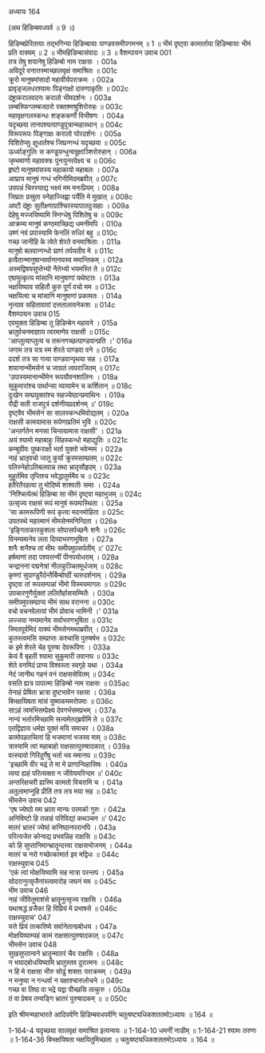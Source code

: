 अध्यायः 164

(अथ हिडिम्बवधपर्व ॥ 9 ॥)

हिडिम्बप्रेरितायाः तद्भगिन्या हिडिम्बायाः पाण्डवसमीपगमनम् ॥ 1 ॥ भीमं दृष्ट्वा कामार्ताया हिडिम्बायाः भीमं प्रति वाक्यम् ॥ 2 ॥ भीमहिडिम्बासंवादः ॥ 3 ॥
वैशम्पायन उवाच 	001  
तत्र तेषु शयानेषु हिडिम्बो नाम राक्षसः ।	001a  
अविदूरे वनात्तस्माच्छालवृक्षं समाश्रितः ॥	001c  
क्रूरो मानुषमांसादो महावीर्यपराक्रमः ।	002a  
प्रावृड्जलधरश्यामः पिङ्गाक्षो दारुणाकृतिः ॥	002c  
दंष्ट्राकरालवदनः करालो भीमदर्शनः ।	003a  
लम्बस्फिग्लम्बजठरो रक्तश्मश्रुशिरोरुहः ॥	003c  
महावृक्षगलस्कन्धः शङ्ककर्णो विभीषणः ।	004a  
यदृच्छया तानपश्यत्पाण्डुपुत्रान्महारथान् ॥	004c  
विरूपरूपः पिङ्गाक्षः करालो घोरदर्शनः ।	005a  
पिशितेप्सुः क्षुधार्तश्च जिघ्रन्गन्धं यदृच्छया ॥	005c  
ऊर्ध्वाङ्गुलिः स कण्डूयन्धुन्वन्रूक्षाञ्शिरोरुहान् ।	006a  
जृम्भमाणो महावक्त्रः पुनःपुनरवेक्ष्य च ॥	006c  
हृष्टो मानुषमांसस्य महाकायो महाबलः ।	007a  
आघ्राय मानुषं गन्धं भगिनीमिदमब्रवीत् ॥	007c  
उपपन्नं चिरस्याद्य भक्ष्यं मम मनःप्रियम् ।	008a  
जिघ्रतः प्रस्रुता स्नेहाज्जिह्वा पर्येति मे मुखात् ॥	008c  
अष्टौ दंष्ट्राः सुतीक्ष्णाग्राश्चिरस्यापातदुःसहाः ।	009a  
देहेषु मज्जयिष्यामि स्निग्धेषु पिशितेषु च ॥	009c  
आक्रम्य मानुषं कण्ठमाच्छिद्य धमनीमपि ।	010a  
उष्णं नवं प्रपास्यामि फेनलिं रुधिरं बहु ॥	010c  
गच्छ जानीहि के त्वेते शेरते वनमाश्रिताः ।	011a  
मानुषो बलवान्गन्धो घ्राणं तर्पयतीव मे ॥	011c  
हत्वैतान्मानुषान्सर्वानानयस्व ममान्तिकम् ।	012a  
अस्मद्विषयसुप्तेभ्यो नैतेभ्यो भयमस्ति ते ॥	012c  
एषामुत्कृत्य मांसानि मानुषाणां यथेष्टतः ।	013a  
भक्षयिष्याव सहितौ कुरु पूर्णं वचो मम ॥	013c  
भक्षयित्वा च मांसानि मानुषाणां प्रकामतः ।	014a  
नृत्याव सहितावावां दत्ततालावनेकशः ॥	014c  
वैशम्पायन उवाच 	015  
एवमुक्ता हिडिम्बा तु हिडिम्बेन महावने ।	015a  
भ्रातुर्वचनमाज्ञाय त्वरमाणेव राक्षसी ॥	015c  
\'आप्लुत्याप्लुत्य च तरूनगच्छत्पाण्डवान्प्रति ।\'	016a  
जगाम तत्र यत्र स्म शेरते पाण्डवा वने ॥	016c  
ददर्श तत्र सा गत्वा पाण्डवान्पृथया सह ।	017a  
शयानान्भीमसेनं च जाग्रतं त्वपराजितम् ॥	017c  
\'उपास्यमानान्भीमेन रूपयौवनशालिनः ।	018a  
सुकुमारांश्च पार्थान्सा व्यायामेन च कर्शितान् ॥	018c  
दुःखेन सम्प्रयुक्तांश्च सहज्येष्ठान्प्रमाथिनः ।	019a  
रौद्री सती राजपुत्रं दर्शनीयप्रदर्शनम् ॥\'	019c  
दृष्ट्वैव भीमसेनं सा सालस्कन्धमिवोद्यतम् ।	020a  
राक्षसी कामयामास रूपेणाप्रतिमं भुवि ॥	020c  
\'अन्तर्गतेन मनसा चिन्तयामास राक्षसी\' ।	021a  
अयं श्यामो महाबाहुः सिंहस्कन्धो महाद्युतिः ॥	021c  
कम्बुग्रीवः पुष्कराक्षो भर्ता युक्तो भवेन्मम ।	022a  
नाहं भ्रातृवचो जातु कुर्यां क्रूरमसाम्प्रतम् ॥	022c  
पतिस्नेहोऽतिबलवान्न तथा भ्रातृसौहृदम् ।	023a  
मुहूर्तमिव तृप्तिश्च भवेद्धातुर्ममैव च ॥	023c  
हतैरेतैरहत्वा तु मोदिष्ये शाश्वतीः समाः ।	024a  
\'निश्चित्येत्थं हिडिम्बा सा भीमं दृष्ट्वा महाभुजम् ॥	024c  
उत्सृज्य राक्षसं रूपं मानुषं रूपमास्थिता ।	025a  
\'सा कामरूपिणी रूपं कृत्वा मदनमोहिता ॥	025c  
उपतस्थे महात्मानं भीमसेनमनिन्दिता ।	026a  
\'इङ्गिताकारकुशला सोपासर्पच्छनैः शनैः ॥	026c  
विनम्यमानेव लता दिव्याभरणभूषिता ।	027a  
शनैः शनैश्च तां भीमः समीपमुपसर्पतीम् ॥\'	027c  
हर्षमाणां तदा पश्यत्तन्वीं पीनपयोधराम् ।	028a  
चन्द्राननां पद्मनेत्रां नीलकुञ्चितमूर्धजाम् ॥	028c  
कृष्णां सुपाण्डुरैर्दन्तैर्बिम्बोष्ठीं चारुदर्शनाम् ।	029a  
दृष्ट्वा तां रूपसम्पन्नां भीमो विस्मयमागतः ॥	029c  
उपचारगुणैर्युक्तां ललितैर्हाससम्मितैः ।	030a  
समीपमुपसम्प्राप्य भीमं साथ वरानना ॥	030c  
वचो वचनवेलायां भीमं प्रोवाच भामिनी ।\'	031a  
लज्जया नम्यमानेव सर्वाभरणभूषिता ॥	031c  
स्मितपूर्वमिदं वाक्यं भीमसेनमथाब्रवीत् ।	032a  
कुतस्त्वमसि सम्प्राप्तः कश्चासि पुरुषर्षभ ॥	032c  
क इमे शेरते चेह पुरुषा देवरूपिणः ।	033a  
केयं वै बृहती श्यामा सुकुमारी तवानघ ॥	033c  
शेते वनमिदं प्राप्य विश्वस्ता स्वगृहे यथा ।	034a  
नेदं जानीथ गहनं वनं राक्षससेवितम् ॥	034c  
वसति ह्यत्र पापात्मा हिडिम्बो नाम राक्षसः ॥	035ac  
तेनाहं प्रेषिता भ्रात्रा दुष्टभावेन रक्षसा ।	036a  
बिभक्षयिषता मांसं युष्माकममरोपमाः ॥	036c  
साऽहं त्वमभिसम्प्रेक्ष्य देवगर्भसमप्रभम् ।	037a  
नान्यं भर्तारमिच्छामि सत्यमेतद्ब्रवीमि ते ॥	037c  
एतद्विज्ञाय धर्मज्ञ युक्तं मयि समाचर ।	038a  
कामोपहतचित्तां हि भजमानां भजस्व माम् ॥	038c  
त्रास्यामि त्वां महाबाहो राक्षसात्पुरुषादकात् ।	039a  
वत्स्यावो गिरिदुर्गेषु भर्ता भव ममानघ ॥	039c  
\'इच्छामि वीर भद्रं ते मा मे प्राणान्विहासिषः ।	040a  
त्वया ह्यहं परित्यक्ता न जीवेयमरिन्दम ॥\'	040c  
अन्तरिक्षचरी ह्यस्मि कामतो विचरामि च ।	041a  
अतुलामाप्नुहि प्रीतिं तत्र तत्र मया सह ॥	041c  
भीमसेन उवाच 	042  
\'एष ज्येष्ठो मम भ्राता मान्यः परमको गुरुः ।	042a  
अनिविष्टो हि तन्नाहं परिविद्यां कथञ्चन ॥\'	042c  
मातरं भ्रातरं ज्येष्ठं कनिष्ठानपरानपि ।	043a  
परित्यजेत कोन्वद्य प्रभवन्निह राक्षसि ॥	043c  
को हि सुप्तानिमान्भ्रातॄन्दत्त्वा राक्षसभोजनम् ।	044a  
मातरं च नरो गच्छेत्कामार्त इव मद्विधः ॥	044c  
राक्षस्युवाच 	045  
\'एकं त्वां मोक्षयिष्यामि सह मात्रा परन्तप ।	045a  
सोदरानुत्सृजैनांस्त्वमारोह जघनं मम ॥	045c  
भीम उवाच 	046  
नाहं जीवितुमाशंसे भ्रातॄनुत्सृज्य राक्षसि ।	046a  
यथाश्रद्धं व्रजैका हि विप्रियं मे प्रभाषसे ॥	046c  
राक्षस्युवाच\'	047  
यत्ते प्रियं तत्करिष्ये सर्वानेतान्प्रबोधय ।	047a  
मोक्षयिष्याम्यहं कामं राक्षसात्पुरुषादकात् ॥	047c  
भीमसेन उवाच 	048  
सुखसुप्तान्वने भ्रातॄन्मातरं चैव राक्षसि ।	048a  
न भयाद्बोधयिष्यामि भ्रातुस्तव दुरात्मनः ॥	048c  
न हि मे राक्षसा भीरु सोढुं शक्ताः पराक्रमम् ।	049a  
न मनुष्या न गन्धर्वा न यक्षाश्चारुलोचने ॥	049c  
गच्छ वा तिष्ठ वा भद्रे यद्वा पीच्छसि तत्कुरु ।	050a  
तं वा प्रेषय तन्वङ्गि भ्रातरं पुरुषादकम् ॥ ॥	050c  

इति श्रीमन्महाभारते आदिपर्वणि हिडिम्बवधपर्वणि चतुःषष्ट्यधिकशततमोऽध्यायः ॥ 164 ॥

1-164-4 यदृच्छया सालवृक्षं समाश्रित इत्यन्वयः ॥ 1-164-10 धमनीं नाडीम् ॥ 1-164-21 श्यामः तरुणः ॥ 1-164-36 बिभक्षयिषता भक्षयितुमिच्छता ॥ चतुःषष्ट्यधिकशततमोऽध्यायः ॥ 164 ॥
